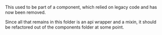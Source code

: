 This used to be part of a component, which relied on legacy code and has now been removed.

Since all that remains in this folder is an api wrapper and a mixin, it should be refactored out of the components folder at some point.
